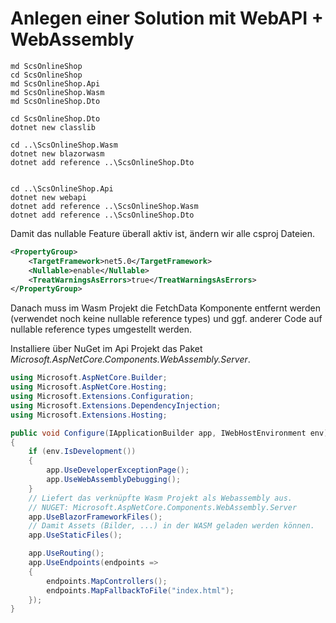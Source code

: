 # Anlegen einer Solution mit WebAPI + WebAssembly

```text
md ScsOnlineShop
cd ScsOnlineShop
md ScsOnlineShop.Api
md ScsOnlineShop.Wasm
md ScsOnlineShop.Dto

cd ScsOnlineShop.Dto
dotnet new classlib

cd ..\ScsOnlineShop.Wasm
dotnet new blazorwasm
dotnet add reference ..\ScsOnlineShop.Dto


cd ..\ScsOnlineShop.Api
dotnet new webapi
dotnet add reference ..\ScsOnlineShop.Wasm
dotnet add reference ..\ScsOnlineShop.Dto
```
Damit das nullable Feature überall aktiv ist, ändern wir alle csproj Dateien.

```xml
<PropertyGroup>
    <TargetFramework>net5.0</TargetFramework>
    <Nullable>enable</Nullable>
    <TreatWarningsAsErrors>true</TreatWarningsAsErrors>
</PropertyGroup>
```

Danach muss im Wasm Projekt die FetchData Komponente entfernt werden (verwendet
noch keine nullable reference types) und ggf. anderer Code auf nullable reference
types umgestellt werden.

Installiere über NuGet im Api Projekt das Paket *Microsoft.AspNetCore.Components.WebAssembly.Server*.

```c#
using Microsoft.AspNetCore.Builder;
using Microsoft.AspNetCore.Hosting;
using Microsoft.Extensions.Configuration;
using Microsoft.Extensions.DependencyInjection;
using Microsoft.Extensions.Hosting;

public void Configure(IApplicationBuilder app, IWebHostEnvironment env)
{
    if (env.IsDevelopment())
    {
        app.UseDeveloperExceptionPage();
        app.UseWebAssemblyDebugging();
    }
    // Liefert das verknüpfte Wasm Projekt als Webassembly aus.
    // NUGET: Microsoft.AspNetCore.Components.WebAssembly.Server
    app.UseBlazorFrameworkFiles();
    // Damit Assets (Bilder, ...) in der WASM geladen werden können.
    app.UseStaticFiles();

    app.UseRouting();
    app.UseEndpoints(endpoints =>
    {
        endpoints.MapControllers();
        endpoints.MapFallbackToFile("index.html");
    });
}
```

